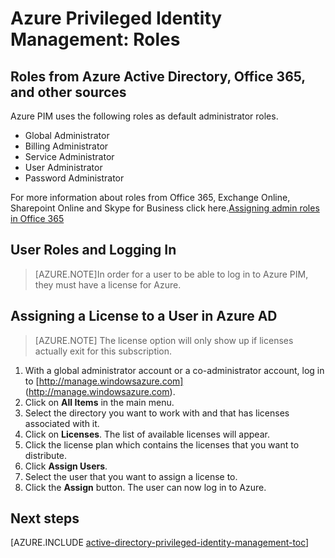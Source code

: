 <properties
   pageTitle="Azure Privileged Identity Management: Roles"
   description="Learn what roles are used for privileged identities with the Azure Privileged Identity Management extension."
   services="active-directory"
   documentationCenter=""
   authors="IHenkel"
   manager="stevenpo"
   editor=""/>

<tags
   ms.service="na"
   ms.devlang="na"
   ms.topic="article"
   ms.tgt_pltfrm="na"
   ms.workload="identity"
   ms.date="09/21/2015"
   ms.author="inhenk"/>

# Azure Privileged Identity Management: Roles

<!-- **PLACEHOLDER: Need description of how this works. Azure PIM uses roles from MSODS objects.**-->

## Roles from Azure Active Directory, Office 365, and other sources

Azure PIM uses the following roles as default administrator roles.

- Global Administrator
- Billing Administrator
- Service Administrator
- User Administrator
- Password Administrator

For more information about roles from Office 365, Exchange Online, Sharepoint Online and Skype for Business click here.[Assigning admin roles in Office 365](https://support.office.com/en-us/article/Assigning-admin-roles-in-Office-365-eac4d046-1afd-4f1a-85fc-8219c79e1504?ui=en-US&rs=en-US&ad=US)

<!--**PLACEHOLDER: The above article may not be the one we want since PIM gets roles from places other that Office 365**-->


<!-- ## The PIM Security Administrator Role **PLACEHOLDER: Need description of the Security Administrator role.**-->

## User Roles and Logging In
> [AZURE.NOTE]In order for a user to be able to log in to Azure PIM, they must have a license for Azure.

## Assigning a License to a User in Azure AD

> [AZURE.NOTE] The license option will only show up if licenses actually exit for this subscription.

1. With a global administrator account or a co-administrator account, log in to [http://manage.windowsazure.com] (http://manage.windowsazure.com).
2. Click on **All Items** in the main menu.
3. Select the directory you want to work with and that has licenses associated with it.
4. Click on **Licenses**. The list of available licenses will appear.
5. Click the license plan which contains the licenses that you want to distribute.
6. Click **Assign Users**.
7. Select the user that you want to assign a license to.
8. Click the **Assign** button.  The user can now log in to Azure.

<!--Every topic should have next steps and links to the next logical set of content to keep the customer engaged-->
## Next steps
[AZURE.INCLUDE [active-directory-privileged-identity-management-toc](../../includes/active-directory-privileged-identity-management-toc.md)]

